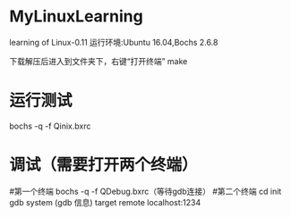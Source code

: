 # MyLinuxLearning
learning of Linux-0.11
运行环境:Ubuntu 16.04,Bochs 2.6.8

下载解压后进入到文件夹下，右键“打开终端”
make 
# 运行测试
bochs -q -f Qinix.bxrc 
# 调试（需要打开两个终端）
#第一个终端
bochs -q -f QDebug.bxrc（等待gdb连接）
#第二个终端
cd init
gdb system
(gdb 信息)
target remote localhost:1234


